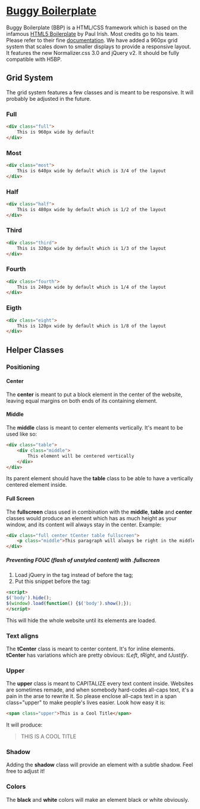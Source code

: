 # [Buggy Boilerplate](https://github.com/VPenkov/buggy-boilerplate)

Buggy Boilerplate (BBP) is a HTML/CSS framework which is based on the infamous [HTML5 Boilerplate](http://html5boilerplate.com) by Paul Irish. Most credits go to his team. Please refer to their fine [documentation](https://github.com/h5bp/html5-boilerplate/blob/master/doc/TOC.md).
We have added a 960px grid system that scales down to smaller displays to provide a responsive layout.
It features the new Normalizer.css 3.0 and jQuery v2.
It should be fully compatible with H5BP.

## Grid System
The grid system features a few classes and is meant to be responsive. It will probably be adjusted in the future.

### Full
```html
<div class="full">
	This is 960px wide by default
</div>
```

### Most
```html
<div class="most">
	This is 640px wide by default which is 3/4 of the layout
</div>
```

### Half
```html
<div class="half">
	This is 480px wide by default which is 1/2 of the layout
</div>
```

### Third
```html
<div class="third">
	This is 320px wide by default which is 1/3 of the layout
</div>
```

### Fourth
```html
<div class="fourth">
	This is 240px wide by default which is 1/4 of the layout
</div>
```

### Eigth
```html
<div class="eight">
	This is 120px wide by default which is 1/8 of the layout
</div>
```

## Helper Classes

### Positioning
#### Center
The __center__ is meant to put a block element in the center of the website, leaving equal margins on both ends of its containing element.

#### Middle
The __middle__ class is meant to center elements vertically. It's meant to be used like so:
```html
<div class="table">
	<div class="middle">
		This element will be centered vertically
	</div>
</div>
```
Its parent element should have the __table__ class to be able to have a vertically centered element inside.

#### Full Screen
The __fullscreen__ class used in combination with the __middle__, __table__ and __center__ classes would produce an element which has as much height as your window, and its content will always stay in the center.
Example:
```html
<div class="full center tCenter table fullscreen">
    <p class="middle">This paragraph will always be right in the middle of your page.</p>
</div>
```

##### Preventing FOUC (flash of unstyled content) with .fullscreen
1) Load jQuery in the <head> tag instead of before the </body> tag;
2) Put this snippet before the </body> tag:
```html
<script>
$('body').hide();
$(window).load(function() {$('body').show();});
</script>
```
This will hide the whole website until its elements are loaded.

### Text aligns
The __tCenter__ class is meant to center content. It's for inline elements.
__tCenter__ has variations which are pretty obvious: _tLeft_, _tRight_, and _tJustify_.

### Upper
The __upper__ class is meant to CAPITALIZE every text content inside.
Websites are sometimes remade, and when somebody hard-codes all-caps text, it's a pain in the arse to rewrite it. So please enclose all-caps text in a span class="upper" to make people's lives easier. 
Look how easy it is:
```html
<span class="upper">This is a Cool Title</span>
```
It will produce:
> THIS IS A COOL TITLE

### Shadow
Adding the __shadow__ class will provide an element with a subtle shadow. Feel free to adjust it!

### Colors
The __black__ and __white__ colors will make an element black or white obviously.
